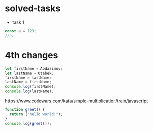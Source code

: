 # solved-tasks
* task 1
```javascript
const a = 123;
//hi
````
# 4th changes

```javascript
let firstName = Abdazimov;
let lastName = Otabek;
firstName = lastName;
lastName = firstName;
console.log(firstName);
console.log(lastName);

```

https://www.codewars.com/kata/simple-multiplication/train/javascript

```javascript
function greet() {
  return ("hello world!");
}
console.log(greet());
```
